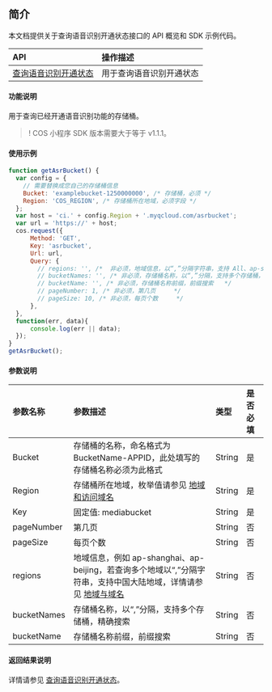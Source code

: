 ## 简介

本文档提供关于查询语音识别开通状态接口的 API 概览和 SDK 示例代码。

| API                                                          | 操作描述                   |
| :----------------------------------------------------------- | :------------------------- |
|  [查询语音识别开通状态](https://cloud.tencent.com/document/product/460/46232)   | 用于查询语音识别开通状态   |

#### 功能说明

用于查询已经开通语音识别功能的存储桶。

>! COS 小程序 SDK 版本需要大于等于 v1.1.1。


#### 使用示例
```js
function getAsrBucket() {
  var config = {
    // 需要替换成您自己的存储桶信息
    Bucket: 'examplebucket-1250000000', /* 存储桶，必须 */
    Region: 'COS_REGION', /* 存储桶所在地域，必须字段 */
  };
  var host = 'ci.' + config.Region + '.myqcloud.com/asrbucket';
  var url = 'https://' + host;
  cos.request({
      Method: 'GET',
      Key: 'asrbucket',
      Url: url,
      Query: {
        // regions: '', /* 	非必须，地域信息，以“,”分隔字符串，支持 All、ap-shanghai、ap-beijing */
        // bucketNames: '', /* 非必须，存储桶名称，以“,”分隔，支持多个存储桶，精确搜索	 */
        // bucketName: '', /* 非必须，存储桶名称前缀，前缀搜索	 */
        // pageNumber: 1, /* 非必须，第几页	 */
        // pageSize: 10, /* 非必须，每页个数	 */
      },
  },
  function(err, data){
      console.log(err || data);
  });
}
getAsrBucket();
```

#### 参数说明

| 参数名称 | 参数描述                                                     | 类型   | 是否必填 |
| :------- | :----------------------------------------------------------- | :----- | :------- |
| Bucket                     | 存储桶的名称，命名格式为 BucketName-APPID，此处填写的存储桶名称必须为此格式 | String   | 是   |
| Region                     | 存储桶所在地域，枚举值请参见 [地域和访问域名](https://cloud.tencent.com/document/product/436/6224) | String   | 是   |
| Key                        | 固定值: mediabucket | String   | 是   |
| pageNumber | 第几页                                          | String | 否   |
| pageSize   | 每页个数                                        | String | 否   |
| regions  | 地域信息，例如 ap-shanghai、ap-beijing，若查询多个地域以“,”分隔字符串，支持中国大陆地域，详情请参见 [地域与域名](https://cloud.tencent.com/document/product/460/31066) | String | 否 |
| bucketNames | 存储桶名称，以“,”分隔，支持多个存储桶，精确搜索 | String | 否 |
| bucketName | 存储桶名称前缀，前缀搜索                        | String | 否   |


#### 返回结果说明

详情请参见 [查询语音识别开通状态](https://cloud.tencent.com/document/product/460/46232#.E5.93.8D.E5.BA.94)。





